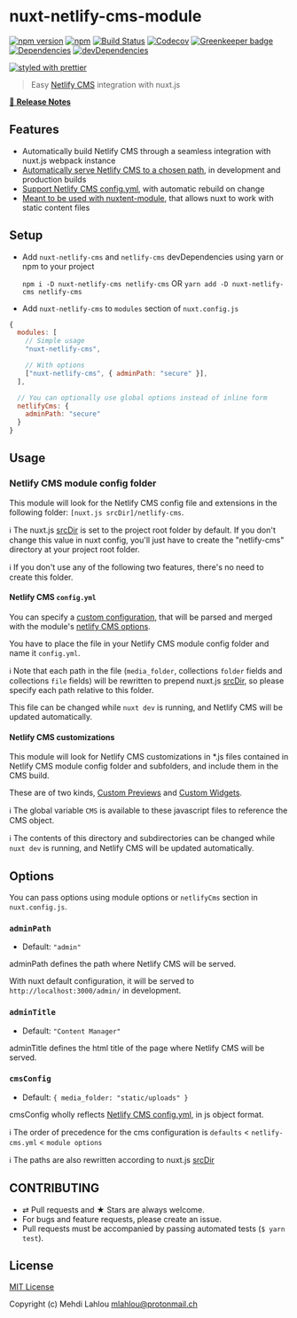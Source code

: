 # nuxt-netlify-cms-module

[![npm version](https://img.shields.io/npm/v/nuxt-netlify-cms.svg)](https://www.npmjs.com/package/nuxt-netlify-cms)
[![npm](https://img.shields.io/npm/dt/nuxt-netlify-cms.svg?style=flat-square)](https://npmjs.com/package/nuxt-netlify-cms)
[![Build Status](https://img.shields.io/travis/medfreeman/nuxt-netlify-cms-module.svg?label=build)](https://travis-ci.org/medfreeman/nuxt-netlify-cms-module)
[![Codecov](https://img.shields.io/codecov/c/github/medfreeman/nuxt-netlify-cms-module.svg?style=flat-square)](https://codecov.io/gh/medfreeman/nuxt-netlify-cms-module)
[![Greenkeeper badge](https://badges.greenkeeper.io/medfreeman/nuxt-netlify-cms-module.svg)](https://greenkeeper.io/)
[![Dependencies](https://img.shields.io/david/medfreeman/nuxt-netlify-cms-module.svg)](https://david-dm.org/medfreeman/nuxt-netlify-cms-module)
[![devDependencies](https://img.shields.io/david/dev/medfreeman/nuxt-netlify-cms-module.svg)](https://david-dm.org/medfreeman/nuxt-netlify-cms-module?type=dev)

[![styled with prettier](https://img.shields.io/badge/styled_with-prettier-ff69b4.svg)](https://github.com/prettier/prettier)

> Easy [Netlify CMS](https://www.netlifycms.org/) integration with nuxt.js

[📖 **Release Notes**](./CHANGELOG.md)

## Features

- Automatically build Netlify CMS through a seamless integration with nuxt.js webpack instance
- [Automatically serve Netlify CMS to a chosen path](#adminpath), in development and production builds
- [Support Netlify CMS config.yml](#netlify-cms-configyml), with automatic rebuild on change
- [Meant to be used with nuxtent-module](https://github.com/nuxt-community/nuxtent-module), that allows nuxt to work with static content files

## Setup
- Add `nuxt-netlify-cms` and `netlify-cms` devDependencies using yarn or npm to your project

  `npm i -D nuxt-netlify-cms netlify-cms` OR `yarn add -D nuxt-netlify-cms netlify-cms`

- Add `nuxt-netlify-cms` to `modules` section of `nuxt.config.js`

```js
{
  modules: [
    // Simple usage
    "nuxt-netlify-cms",

    // With options
    ["nuxt-netlify-cms", { adminPath: "secure" }],
  ],

  // You can optionally use global options instead of inline form
  netlifyCms: {
    adminPath: "secure"
  }
}
```

## Usage

### Netlify CMS module config folder

This module will look for the Netlify CMS config file and extensions in the following folder: `[nuxt.js srcDir]/netlify-cms`.

:information_source: The nuxt.js [srcDir](https://nuxtjs.org/api/configuration-srcdir/) is set to the project root folder by default. If you don't change this value in nuxt config, you'll just have to create the "netlify-cms" directory at your project root folder.

:information_source: If you don't use any of the following two features, there's no need to create this folder.

#### Netlify CMS `config.yml`

You can specify a [custom configuration](https://www.netlifycms.org/docs/add-to-your-site/#configuration), that will be parsed and merged with the module's [netlify CMS options](#cmsconfig).

You have to place the file in your Netlify CMS module config folder and name it `config.yml`.

:information_source: Note that each path in the file (`media_folder`, collections `folder` fields and collections `file` fields) will be rewritten to prepend nuxt.js [srcDir](https://nuxtjs.org/api/configuration-srcdir/), so please specify each path relative to this folder.

This file can be changed while `nuxt dev` is running, and Netlify CMS will be updated automatically.

#### Netlify CMS customizations

This module will look for Netlify CMS customizations in \*.js files contained in Netlify CMS module config folder and subfolders, and include them in the CMS build.

These are of two kinds, [Custom Previews](https://www.netlifycms.org/docs/customization/) and [Custom Widgets](https://www.netlifycms.org/docs/custom-widgets/).

:information_source: The global variable `CMS` is available to these javascript files to reference the CMS object.

:information_source: The contents of this directory and subdirectories can be changed while `nuxt dev` is running, and Netlify CMS will be updated automatically.

## Options
You can pass options using module options or `netlifyCms` section in `nuxt.config.js`.

### `adminPath`
- Default: `"admin"`

adminPath defines the path where Netlify CMS will be served.

With nuxt default configuration, it will be served to `http://localhost:3000/admin/` in development.

### `adminTitle`
- Default: `"Content Manager"`

adminTitle defines the html title of the page where Netlify CMS will be served.

### `cmsConfig`
- Default: `{
    media_folder: "static/uploads"
  }`

cmsConfig wholly reflects [Netlify CMS config.yml](#netlify-cms-configyml), in js object format.

:information_source: The order of precedence for the cms configuration is `defaults` < `netlify-cms.yml` < `module options`

:information_source: The paths are also rewritten according to nuxt.js [srcDir](https://nuxtjs.org/api/configuration-srcdir/)

## CONTRIBUTING

* ⇄ Pull requests and ★ Stars are always welcome.
* For bugs and feature requests, please create an issue.
* Pull requests must be accompanied by passing automated tests (`$ yarn test`).

## License

[MIT License](./LICENSE)

Copyright (c) Mehdi Lahlou <mlahlou@protonmail.ch>
